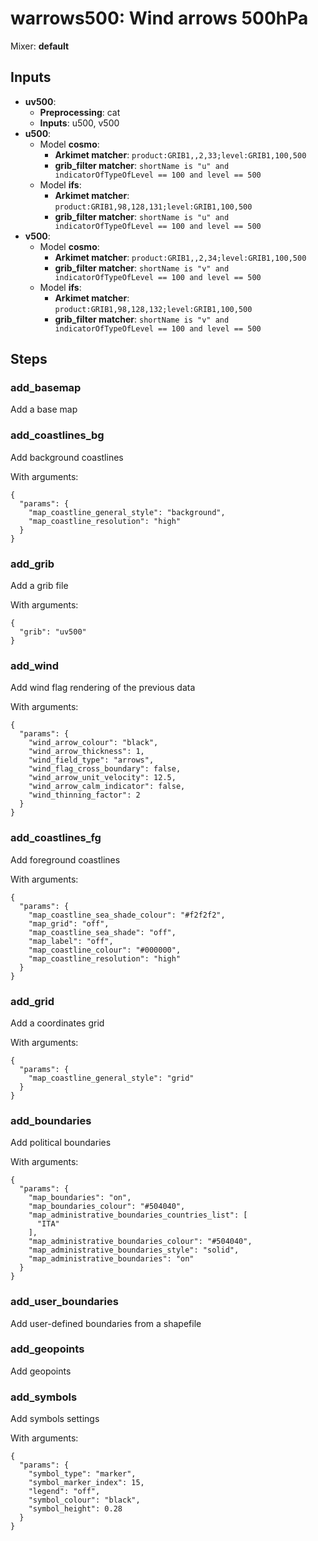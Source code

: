 # warrows500: Wind arrows 500hPa

Mixer: **default**

## Inputs

* **uv500**:
    * **Preprocessing**: cat
    * **Inputs**: u500, v500
* **u500**:
    * Model **cosmo**:
        * **Arkimet matcher**: `product:GRIB1,,2,33;level:GRIB1,100,500`
        * **grib_filter matcher**: `shortName is "u" and indicatorOfTypeOfLevel == 100 and level == 500`
    * Model **ifs**:
        * **Arkimet matcher**: `product:GRIB1,98,128,131;level:GRIB1,100,500`
        * **grib_filter matcher**: `shortName is "u" and indicatorOfTypeOfLevel == 100 and level == 500`
* **v500**:
    * Model **cosmo**:
        * **Arkimet matcher**: `product:GRIB1,,2,34;level:GRIB1,100,500`
        * **grib_filter matcher**: `shortName is "v" and indicatorOfTypeOfLevel == 100 and level == 500`
    * Model **ifs**:
        * **Arkimet matcher**: `product:GRIB1,98,128,132;level:GRIB1,100,500`
        * **grib_filter matcher**: `shortName is "v" and indicatorOfTypeOfLevel == 100 and level == 500`

## Steps

### add_basemap

Add a base map


### add_coastlines_bg

Add background coastlines

With arguments:
```
{
  "params": {
    "map_coastline_general_style": "background",
    "map_coastline_resolution": "high"
  }
}
```

### add_grib

Add a grib file

With arguments:
```
{
  "grib": "uv500"
}
```

### add_wind

Add wind flag rendering of the previous data

With arguments:
```
{
  "params": {
    "wind_arrow_colour": "black",
    "wind_arrow_thickness": 1,
    "wind_field_type": "arrows",
    "wind_flag_cross_boundary": false,
    "wind_arrow_unit_velocity": 12.5,
    "wind_arrow_calm_indicator": false,
    "wind_thinning_factor": 2
  }
}
```

### add_coastlines_fg

Add foreground coastlines

With arguments:
```
{
  "params": {
    "map_coastline_sea_shade_colour": "#f2f2f2",
    "map_grid": "off",
    "map_coastline_sea_shade": "off",
    "map_label": "off",
    "map_coastline_colour": "#000000",
    "map_coastline_resolution": "high"
  }
}
```

### add_grid

Add a coordinates grid

With arguments:
```
{
  "params": {
    "map_coastline_general_style": "grid"
  }
}
```

### add_boundaries

Add political boundaries

With arguments:
```
{
  "params": {
    "map_boundaries": "on",
    "map_boundaries_colour": "#504040",
    "map_administrative_boundaries_countries_list": [
      "ITA"
    ],
    "map_administrative_boundaries_colour": "#504040",
    "map_administrative_boundaries_style": "solid",
    "map_administrative_boundaries": "on"
  }
}
```

### add_user_boundaries

Add user-defined boundaries from a shapefile


### add_geopoints

Add geopoints


### add_symbols

Add symbols settings

With arguments:
```
{
  "params": {
    "symbol_type": "marker",
    "symbol_marker_index": 15,
    "legend": "off",
    "symbol_colour": "black",
    "symbol_height": 0.28
  }
}
```

